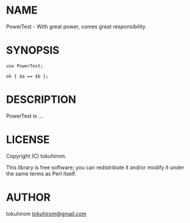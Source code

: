 # NAME

PowerTest - With great power, comes great responsibility.

# SYNOPSIS

    use PowerTest;

    ok { $a == $b };

# DESCRIPTION

PowerTest is ...

# LICENSE

Copyright (C) tokuhirom.

This library is free software; you can redistribute it and/or modify
it under the same terms as Perl itself.

# AUTHOR

tokuhirom <tokuhirom@gmail.com>
